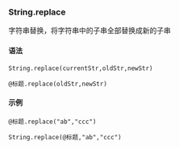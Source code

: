 ### String.replace

字符串替换，将字符串中的子串全部替换成新的子串

#### 语法

```
String.replace(currentStr,oldStr,newStr)

@标题.replace(oldStr,newStr)

```

#### 示例

```
@标题.replace("ab","ccc")

String.replace(@标题,"ab","ccc")
```